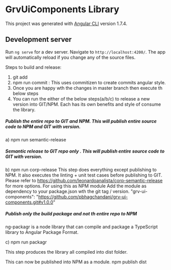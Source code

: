 # GrvUiComponents Library

This project was generated with [Angular CLI](https://github.com/angular/angular-cli) version 1.7.4.

## Development server

Run `ng serve` for a dev server. Navigate to `http://localhost:4200/`. The app will automatically reload if you change any of the source files.

Steps to build and release:

1) git add <files>
2) npm run commit : This uses commitizen to create commits angular style.
3) Once you are happy wth the changes in master branch then execute th below steps
4) You can run the either of the below steps(a/b/c) to release a new version into GIT/NPM. Each has its own benefits and style of consume the library.

##### Publish the entire repo to GIT and NPM. This will publish entire source code to NPM and GIT with version.
a) npm run semantic-release


##### Semantic release to GIT repo only . This will publish entire source code to GIT with version.
b) npm run corp-release
This step does everything except publishing to NPM.
It also executes the linting + unit test cases before publishing to GIT.
Please refer to https://github.com/leonardoanalista/corp-semantic-release for more options.
For using this as NPM module 
Add the module as dependency to your package.json wth the git tag / version.
 "grv-ui-components": "https://github.com/pbhagchandani/grv-ui-components.git#v1.0.0"


##### Publish only the build package and not th entire repo to NPM
ng-packagr is a node library that can compile and package a TypeScript library to Angular Package Format.

c) npm run packagr

This step produces the library all compiled into dist folder. 

This can now be published into NPM as a module.
npm publish dist







